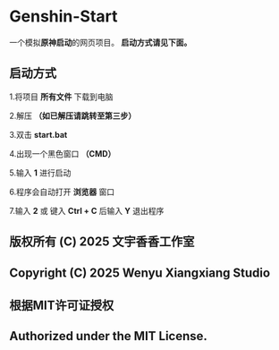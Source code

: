 # Genshin-Start

一个模拟**原神启动**的网页项目。
**启动方式请见下面。**

## 启动方式

1.将项目
**所有文件**
下载到电脑

2.解压
**（如已解压请跳转至第三步）**

3.双击
**start.bat**

4.出现一个黑色窗口
**（CMD）**

5.输入
**1**
进行启动

6.程序会自动打开
**浏览器**
窗口

7.输入 
**2**
或 键入 
**Ctrl + C** 
后输入
**Y**
退出程序

## 版权所有 (C) 2025 文宇香香工作室
## Copyright (C) 2025 Wenyu Xiangxiang Studio
## 根据MIT许可证授权
## Authorized under the MIT License.
